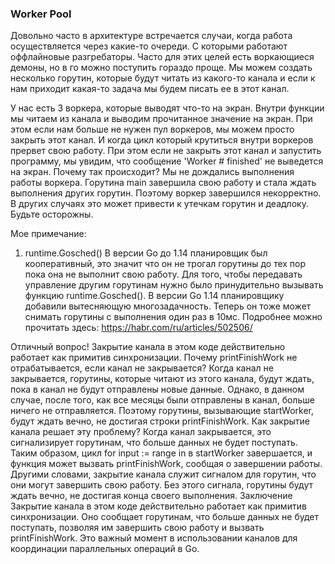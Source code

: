### Worker Pool

Довольно часто в архитектуре встречается случаи, когда работа осуществляется через какие-то очереди. С которыми работают оффлайновые разгребаторы. Часто для этих целей есть воркающиеся демоны, но в го можно поступить гораздо проще. Мы можем создать несколько горутин, которые будут читать из какого-то канала и если к нам приходит какая-то задача мы будем писать ее в этот канал.

У нас есть 3 воркера, которые выводят что-то на экран. Внутри функции мы читаем из канала и выводим прочитанное значение на экран. При этом если нам больше не нужен пул воркеров, мы можем просто закрыть этот канал. И когда цикл который крутиться внутри воркеров прервет свою работу. При этом если не закрыть этот канал и запустить программу, мы увидим, что сообщение 'Worker # finished' не выведется на экран. 
Почему так происходит? Мы не дождались выполнения работы воркера. Горутина main завершила свою работу и стала ждать выполнения других горутин. Поэтому воркер завершился некорректно. В других случаях это может привести к утечкам горутин и деадлоку. Будьте осторожны.

Мое примечание: 

1) runtime.Gosched()
В версии Go до 1.14 планировщик был кооперативный, это значит что он не трогал горутины до тех пор пока она не выполнит свою работу. Для того, чтобы передавать управление другим горутинам нужно было принудительно вызывать функцию runtime.Gosched(). 
В версии Go 1.14 планировщику добавили вытесняющую многозадачность. Теперь он тоже может снимать горутины с выполнения один раз в 10мс.
Подробнее можно прочитать здесь: https://habr.com/ru/articles/502506/


Отличный вопрос! Закрытие канала в этом коде действительно работает как примитив синхронизации.
Почему printFinishWork не отрабатывается, если канал не закрывается?
Когда канал не закрывается, горутины, которые читают из этого канала, будут ждать, пока в канал не будут отправлены новые данные. Однако, в данном случае, после того, как все месяцы были отправлены в канал, больше ничего не отправляется. Поэтому горутины, вызывающие startWorker, будут ждать вечно, не достигая строки printFinishWork.
Как закрытие канала решает эту проблему?
Когда канал закрывается, это сигнализирует горутинам, что больше данных не будет поступать. Таким образом, цикл for input := range in в startWorker завершается, и функция может вызвать printFinishWork, сообщая о завершении работы.
Другими словами, закрытие канала служит сигналом для горутин, что они могут завершить свою работу. Без этого сигнала, горутины будут ждать вечно, не достигая конца своего выполнения.
Заключение
Закрытие канала в этом коде действительно работает как примитив синхронизации. Оно сообщает горутинам, что больше данных не будет поступать, позволяя им завершить свою работу и вызвать printFinishWork. Это важный момент в использовании каналов для координации параллельных операций в Go.
